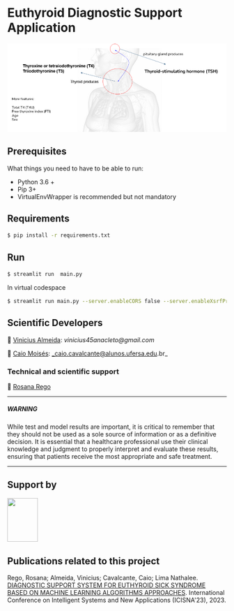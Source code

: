 # Euthyroid Diagnostic Support Application 

![Figure](https://github.com/cilab-ufersa/euthyroid_diagnostic_support_app/blob/develop/imge.png)

## Prerequisites

What things you need to have to be able to run:

  * Python 3.6 +
  * Pip 3+
  * VirtualEnvWrapper is recommended but not mandatory

## Requirements 

```bash
$ pip install -r requirements.txt
```

## Run 

```bash
$ streamlit run  main.py
```

In virtual codespace 
```bash
$ streamlit run main.py --server.enableCORS false --server.enableXsrfProtection false
```


## Scientific Developers
👤 [Vinicius Almeida](https://github.com/vinicius-a-almeida): 
  _vinicius45anacleto@gmail.com_

👤 [Caio Moisés](https://github.com/caiomoises):
 _caio.cavalcante@alunos.ufersa.edu.br_


### Technical and scientific support 

👤 [Rosana Rego](https://github.com/roscibely)


---

##### *WARNING*

While test and model results are important, it is critical to remember that they should not be used as a sole source of information or as a definitive decision. It is essential that a healthcare professional use their clinical knowledge and judgment to properly interpret and evaluate these results, ensuring that patients receive the most appropriate and safe treatment.
            
---
  
## Support by 
<div>

  <img src="https://github.com/roscibely/algorithms-and-data-structure/blob/main/root/Ufersa.png" width="70" height="100">
</div>

## Publications related to this project

Rego, Rosana; Almeida, Vinicius; Cavalcante, Caio; Lima Nathalee. [DIAGNOSTIC SUPPORT SYSTEM FOR EUTHYROID SICK SYNDROME BASED ON MACHINE LEARNING ALGORITHMS APPROACHES](https://github.com/cilab-ufersa/euthyroid_diagnostic_support_app/blob/develop/paper.pdf). International Conference on Intelligent Systems and New Applications (ICISNA'23), 2023. 
